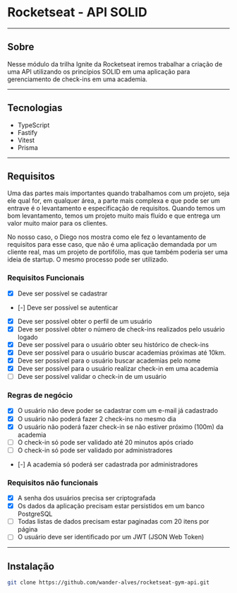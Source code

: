 # Rocketseat - API SOLID

---

## Sobre

Nesse módulo da trilha Ignite da Rocketseat iremos trabalhar a criação de uma API utilizando os princípios SOLID em uma aplicação para gerenciamento de check-ins em uma academia.

---

## Tecnologias

- TypeScript
- Fastify
- Vitest
- Prisma

---

## Requisitos

Uma das partes mais importantes quando trabalhamos com um projeto, seja ele qual for, em qualquer área, a parte mais complexa e que pode ser um entrave é o levantamento e especificação de requisitos. Quando temos um bom levantamento, temos um projeto muito mais fluído e que entrega um valor muito maior para os clientes.

No nosso caso, o Diego nos mostra como ele fez o levantamento de requisitos para esse caso, que não é uma aplicação demandada por um cliente real, mas um projeto de portifólio, mas que também poderia ser uma ideia de startup. O mesmo processo pode ser utilizado.

### Requisitos Funcionais

- [x] Deve ser possível se cadastrar
- [-] Deve ser possível se autenticar
- [x] Deve ser possível obter o perfil de um usuário
- [x] Deve ser possível obter o número de check-ins realizados pelo usuário logado
- [x] Deve ser possível para o usuário obter seu histórico de check-ins
- [x] Deve ser possível para o usuário buscar academias próximas até 10km.
- [x] Deve ser possível para o usuário buscar academias pelo nome
- [x] Deve ser possível para o usuário realizar check-in em uma academia
- [ ] Deve ser possível validar o check-in de um usuário

### Regras de negócio

- [x] O usuário não deve poder se cadastrar com um e-mail já cadastrado
- [x] O usuário não poderá fazer 2 check-ins no mesmo dia
- [x] O usuário não poderá fazer check-in se não estiver próximo (100m) da academia
- [ ] O check-in só pode ser validado até 20 minutos após criado
- [ ] O check-in só pode ser validado por administradores
- [-] A academia só poderá ser cadastrada por administradores

### Requisitos não funcionais

- [x] A senha dos usuários precisa ser criptografada
- [x] Os dados da aplicação precisam estar persistidos em um banco PostgreSQL
- [ ] Todas listas de dados precisam estar paginadas com 20 itens por página
- [ ] O usuário deve ser identificado por um JWT (JSON Web Token)

---

## Instalação

```bash
git clone https://github.com/wander-alves/rocketseat-gym-api.git


```
